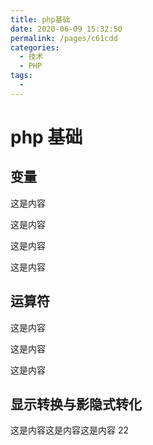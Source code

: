 ```yaml
---
title: php基础
date: 2020-06-09 15:32:50
permalink: /pages/c61cdd
categories:
  - 技术
  - PHP
tags:
  -
---
```


# php 基础

## 变量

这是内容

这是内容

这是内容

这是内容

## 运算符

这是内容

这是内容

这是内容

## 显示转换与影隐式转化

这是内容这是内容这是内容 22
